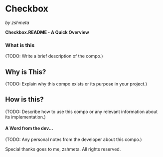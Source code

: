 
# Checkbox

*by zshmeta*

**Checkbox.README - A Quick Overview**

### What is this

(TODO: Write a brief description of the compo.)

## Why is This?

(TODO: Explain why this compo exists or its purpose in your project.)

## How is this?

(TODO: Describe how to use this compo or any relevant information about its implementation.)

#### A Word from the dev...

(TODO: Any personal notes from the developer about this compo.)

Special thanks goes to me, zshmeta. All rights reserved.
  